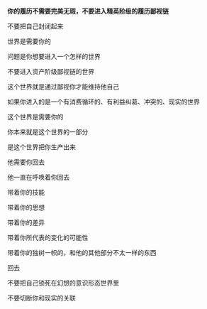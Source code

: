 
**你的履历不需要完美无瑕，不要进入精英阶级的履历鄙视链**

不要把自己封闭起来  
  
世界是需要你的  
  
问题是你想要进入一个怎样的世界  
  
不要进入资产阶级鄙视链的世界  
  
这个世界就是通过鄙视你才能维持他自己  
  

如果你进入的是一个有消费循环的、有利益纠葛、冲突的、现实的世界  
  
这个世界是需要你的  
  
你本来就是这个世界的一部分  
  
是这个世界把你生产出来  
  
他需要你回去  
  
  
  
他一直在呼唤着你回去  
  
带着你的技能  
  
带着你的思想  
  
带着你的差异  
  
带着你所代表的变化的可能性  
  
带着你的独树一帜的，和他的其他部分不太一样的东西  
  
回去  
  
不要把自己锁死在幻想的意识形态世界里  
  
不要切断你和现实的关联